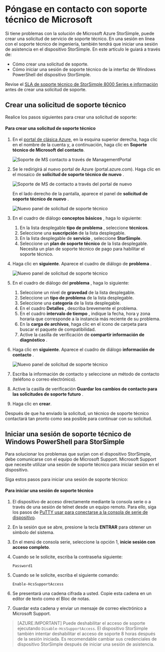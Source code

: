 <properties 
   pageTitle="Póngase en contacto con soporte técnico de Microsoft | Microsoft Azure"
   description="Obtenga información sobre cómo crear una solicitud de soporte técnico e iniciar una sesión de asistencia en el dispositivo StorSimple."
   services="storsimple"
   documentationCenter=""
   authors="alkohli"
   manager="carmonm"
   editor="" />
<tags 
   ms.service="storsimple"
   ms.devlang="na"
   ms.topic="article"
   ms.tgt_pltfrm="na"
   ms.workload="na"
   ms.date="09/21/2016"
   ms.author="alkohli" />

# <a name="contact-microsoft-support"></a>Póngase en contacto con soporte técnico de Microsoft

Si tiene problemas con la solución de Microsoft Azure StorSimple, puede crear una solicitud de servicio de soporte técnico. En una sesión en línea con el soporte técnico de ingeniería, también tendrá que iniciar una sesión de asistencia en el dispositivo StorSimple. En este artículo le guiará a través de:

- Cómo crear una solicitud de soporte.
- Cómo iniciar una sesión de soporte técnico de la interfaz de Windows PowerShell del dispositivo StorSimple.

Revise el [SLA de soporte técnico de StorSimple 8000 Series e información](https://msdn.microsoft.com/library/mt433077.aspx) antes de crear una solicitud de soporte.

## <a name="create-a-support-request"></a>Crear una solicitud de soporte técnico

Realice los pasos siguientes para crear una solicitud de soporte:

#### <a name="to-create-a-support-request"></a>Para crear una solicitud de soporte técnico

1. En el [portal de clásica Azure](https://manage.windowsazure.com/), en la esquina superior derecha, haga clic en el nombre de la cuenta y, a continuación, haga clic en **Soporte técnico de Microsoft del contacto**.

    ![Soporte de MS contacto a través de ManagementPortal](./media/storsimple-contact-microsoft-support/Ibiza1.png)

2. Se le redirigirá al nuevo portal de Azure (portal.azure.com). Haga clic en el mosaico de **solicitud de soporte técnico de nuevo** .

    ![Soporte de MS de contacto a través del portal de nuevo](./media/storsimple-contact-microsoft-support/Ibiza2.png)

    En el lado derecho de la pantalla, aparece el panel de **solicitud de soporte técnico de nuevo** . 

    ![Nuevo panel de solicitud de soporte técnico](./media/storsimple-contact-microsoft-support/Ibiza3a.png)

3. En el cuadro de diálogo **conceptos básicos** , haga lo siguiente:                                
    1. En la lista desplegable **tipo de problema** , seleccione **técnicos**.
    2. Seleccione una **suscripción** de la lista desplegable.
    3. En la lista desplegable de **servicio** , seleccione **StorSimple**. 
    4. Seleccione un **plan de soporte técnico** de la lista desplegable. Necesita un plan de soporte técnico de pago para habilitar el soporte técnico.

4. Haga clic en **siguiente**. Aparece el cuadro de diálogo de **problema** .

    ![Nuevo panel de solicitud de soporte técnico](./media/storsimple-contact-microsoft-support/Ibiza5a.png) 

5. En el cuadro de diálogo del **problema** , haga lo siguiente:

    1.  Seleccione un nivel de **gravedad** de la lista desplegable.
    2.  Seleccione un **tipo de problema** de la lista desplegable.
    3.  Seleccione una **categoría** de la lista desplegable. 
    4.  En el cuadro **Detalles** , describa brevemente el problema.
    5.  En el cuadro **intervalo de tiempo** , indique la fecha, hora y zona horaria que corresponde a la instancia más reciente de su problema.
    6.  En la **carga de archivos**, haga clic en el icono de carpeta para buscar el paquete de compatibilidad.
    7.  Active la casilla de verificación de **compartir información de diagnóstico** .

6. Haga clic en **siguiente**. Aparece el cuadro de diálogo **información de contacto** .

    ![Nuevo panel de solicitud de soporte técnico](./media/storsimple-contact-microsoft-support/Ibiza6a.png) 

7. Escriba la información de contacto y seleccione un método de contacto (teléfono o correo electrónico). 

8. Active la casilla de verificación **Guardar los cambios de contacto para las solicitudes de soporte futuro** .

9. Haga clic en **crear**.

Después de que ha enviado la solicitud, un técnico de soporte técnico contactará tan pronto como sea posible para continuar con su solicitud.

## <a name="start-a-support-session-in-windows-powershell-for-storsimple"></a>Iniciar una sesión de soporte técnico de Windows PowerShell para StorSimple

Para solucionar los problemas que surjan con el dispositivo StorSimple, debe comunicarse con el equipo de Microsoft Support. Microsoft Support que necesite utilizar una sesión de soporte técnico para iniciar sesión en el dispositivo. 

Siga estos pasos para iniciar una sesión de soporte técnico:

#### <a name="to-start-a-support-session"></a>Para iniciar una sesión de soporte técnico

1. El dispositivo de acceso directamente mediante la consola serie o a través de una sesión de telnet desde un equipo remoto. Para ello, siga los pasos de [PuTTY usar para conectarse a la consola de serie de dispositivo](storsimple-deployment-walkthrough.md#use-putty-to-connect-to-the-device-serial-console).

2. En la sesión que se abre, presione la tecla **ENTRAR** para obtener un símbolo del sistema.

3. En el menú de consola serie, seleccione la opción 1, **inicie sesión con acceso completo**.

4. Cuando se le solicite, escriba la contraseña siguiente: 

    `Password1`

5. Cuando se le solicite, escriba el siguiente comando:

    `Enable-HcsSupportAccess`

6. Se presentará una cadena cifrada a usted. Copie esta cadena en un editor de texto como el Bloc de notas.

7. Guardar esta cadena y enviar un mensaje de correo electrónico a Microsoft Support. 

> [AZURE.IMPORTANT] Puede deshabilitar el acceso de soporte ejecutando `Disable-HcsSupportAccess`. El dispositivo StorSimple también intentar deshabilitar el acceso de soporte 8 horas después de la sesión iniciada. Es recomendable cambiar sus credenciales de dispositivo StorSimple después de iniciar una sesión de asistencia.

